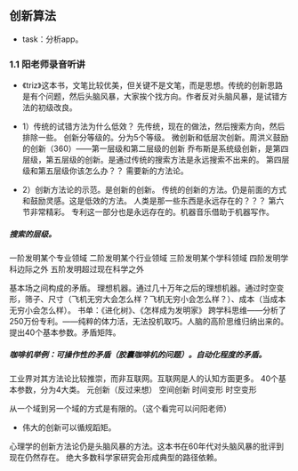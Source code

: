 ## 创新算法
- task：分析app。
### 1.1 阳老师录音听讲
- 《triz》这本书，文笔比较优美，但关键不是文笔，而是思想。传统的创新思路是有个问题，然后头脑风暴，大家挨个找方向。作者反对头脑风暴，是试错方法的初级改良。
- 1）传统的试错方法为什么低效？
先传统，现在的做法，然后搜索方向，然后排除一些。
创新分等级的。分为5个等级。
微创新和低层次创新。周洪义鼓励的创新（360）——第一层级和第二层级的创新
乔布斯是系统级创新，是第四层级，第五层级的创新。是通过传统的搜索方法是永远搜索不出来的。
第四层级和第五层级你该怎么办？？
需要新的方法论。

- 2）创新方法论的示范。是创新的创新。
传统的创新的方法。仍是前面的方式和鼓励灵感。这是低效的方法。
人类是那一些东西是永远存在的？？？
第六节非常精彩。
专利这一部分也是永远存在的。机器音乐借助于机器写作。

#####  搜索的层级。
一阶发明某个专业领域
二阶发明某个行业领域
三阶发明某个学科领域
四阶发明学科边际之外
五阶发明超过现在科学之外

基本场之间构成的矛盾。
理想机器。通过几十万年之后的理想机器。通过时空变形，筛子、尺寸（飞机无穷大会怎么样？飞机无穷小会怎么样？）、成本（当成本无穷小会怎么样）。
书单：《进化树》、《怎样成为发明家》
跨学科思维——分析了250万份专利。——纯粹的体力活，无法投机取巧。人脑的高阶思维归纳出来的。提出40个基本参数。矛盾矩阵。

##### 咖啡机举例：可操作性的矛盾（胶囊咖啡机的问题）。自动化程度的矛盾。
工业界对其方法论比较推崇，而非互联网。互联网是人的认知方面更多。
40个基本参数，分为4大类。
元创新（反过来想）
空间创新
时间变形
时空变形

从一个域到另一个域的方式是有限的。（这个看完可以问阳老师）

- 伟大的创新可以循规蹈矩。

心理学的创新方法论仍是头脑风暴的方法。这本书在60年代对头脑风暴的批评到现在仍然存在。
绝大多数科学家研究会形成典型的路径依赖。
